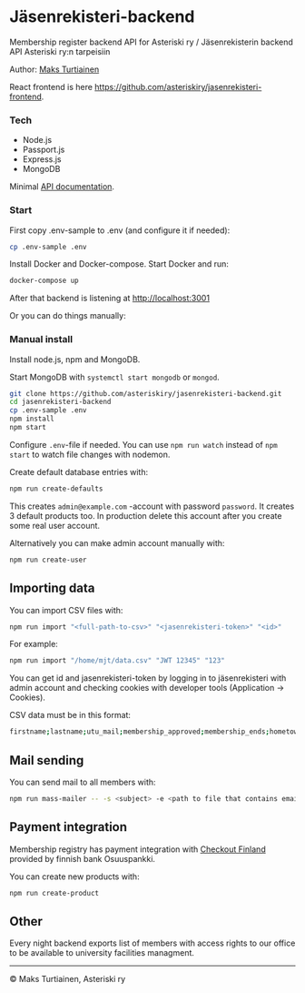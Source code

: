 # Jäsenrekisteri-backend
Membership register backend API for Asteriski ry / Jäsenrekisterin backend API Asteriski ry:n tarpeisiin

Author: [Maks Turtiainen](https://github.com/mjturt)

React frontend is here <https://github.com/asteriskiry/jasenrekisteri-frontend>.

### Tech
- Node.js
- Passport.js
- Express.js
- MongoDB

Minimal [API documentation](./API.md).

### Start

First copy .env-sample to .env (and configure it if needed):
```bash
cp .env-sample .env
```

Install Docker and Docker-compose. Start Docker and run:
```bash
docker-compose up
```
After that backend is listening at <http://localhost:3001>

Or you can do things manually:

### Manual install

Install node.js, npm and MongoDB.

Start MongoDB with `systemctl start mongodb` or `mongod`.
```bash
git clone https://github.com/asteriskiry/jasenrekisteri-backend.git
cd jasenrekisteri-backend
cp .env-sample .env
npm install
npm start
```
Configure `.env`-file if needed. You can use `npm run watch` instead of `npm start` to watch file changes with nodemon.

Create default database entries with:
```bash
npm run create-defaults
```
This creates `admin@example.com` -account with password `password`. It creates 3 default products too. In production delete this account after you create some real user account.

Alternatively you can make admin account manually with:
```bash
npm run create-user
```

## Importing data

You can import CSV files with:
```bash
npm run import "<full-path-to-csv>" "<jasenrekisteri-token>" "<id>"
```
For example:
```bash
npm run import "/home/mjt/data.csv" "JWT 12345" "123"
```
You can get id and jasenrekisteri-token by logging in to jäsenrekisteri with admin account and checking cookies with developer tools (Application -> Cookies).

CSV data must be in this format:
```bash
firstname;lastname;utu_mail;membership_approved;membership_ends;hometown;tyy_member;tivia_member;board;
```

## Mail sending

You can send mail to all members with:
```bash
npm run mass-mailer -- -s <subject> -e <path to file that contains email body>
```

## Payment integration

Membership registry has payment integration with [Checkout Finland](https://checkout.fi) provided by finnish bank Osuuspankki.


You can create new products with:
```bash
npm run create-product
```

## Other

Every night backend exports list of members with access rights to our office to be available to university facilities managment.

---
© Maks Turtiainen, Asteriski ry

